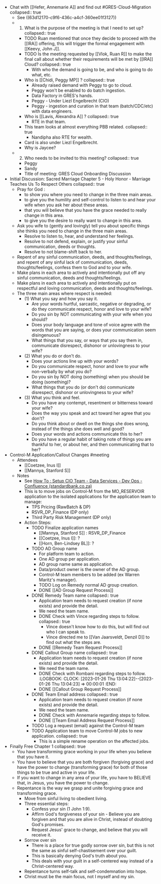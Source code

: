 - Chat with [[Hefer, Annemarie A]] and find out #GRES-Cloud-Migration
  collapsed:: true
	- See ((63d12170-c9f6-436c-a4cf-360ee01f3127))
	- 1) What is the purpose of the meeting is that I need to set up?
	  collapsed:: true
		- TODO Ruan mentioned that once they decide to proceed with the [[IRA]] offering, this will trigger the formal engagement with [[Keevy, John J]].
		- TODO Is the meeting requested by [[Vlok, Ruan R]] to make the final call about whether their requirements will be met by [[IRA]] Cloud?
		  collapsed:: true
			- With who the demand is going to be, and who is going to do what, etc.
		- Who is [[Chidi, Peggy MP]] ?
		  collapsed:: true
			- Already raised demand with Peggy to go to cloud.
			- Peggy won't be enabled to do batch ingestion.
			- Data Factory in GRES's hands.
			- Peggy - Under Liezl Engelbrecht (CIO)
			- Peggy - ingestion and curation in that team (batch/CDC/etc) with data engineers.
		- Who is [[Lavis, Alexandra A]] ?
		  collapsed:: true
			- RTE in that team.
		- This team looks at almost everything PBB related.
		  collapsed:: true
			- Nandipha also RTE for wealth.
		- Card is also under Liezl Engelbrecht.
		- Why is Jaycee?
	- 2) Who needs to be invited to this meeting?
	  collapsed:: true
		- Peggy
		- Sandy
		- Title of meeting: GRES Cloud Onboarding Discussion
- Initial Discussion: Sacred Marriage Chapter 5 - Holy Honor - Marriage Teaches Us To Respect Others
  collapsed:: true
	- Pray for God :
		- to show you where you need to change in the three main areas.
		- to give you the humility and self-control to listen to and hear your wife when you ask her about these areas.
		- that you will believe that you have the grace needed to really change in this area.
		- to give you the desire to really want to change in this area.
	- Ask you wife to (gently and lovingly) tell you about specific things she thinks you need to change in the three main areas.
		- Resolve to listen to, hear, and understand her feelings.
		- Resolve to not defend, explain, or justify your sinful communication, deeds or thoughts.
		- Resolve to not blame-shift back to her.
	- Repent of any sinful communication, deeds, and thoughts/feelings, and repent of any sinful lack of communication, deeds, thoughts/feelings, confess them to God and to your wife.
	- Make plans in each area to actively and intentionally put off any sinful communication, deeds and thoughts/feelings.
	- Make plans in each area to actively and intentionally put on respectful and loving communication, deeds and thoughts/feelings.
	- The three main areas where respect is needed:
		- (1) What you say and how you say it.
			- Are your words hurtful, sarcastic, negative or degrading, or do they communicate respect, honor and love to your wife?
			- Do you sin by NOT communicating with your wife when you should?
			- Does your body language and tone of voice agree with the words that you are saying, or does your communication seem disingenuous?
			- What things that you say, or ways that you say them in, communicate disrespect, dishonor or unlovingness to your wife?
		- (2) What you do or don't do.
			- Does your actions line up with your words?
			- Do you communicate respect, honor and love to your wife non-verbally by what you do?
			- Do you sin by NOT doing (something) when you should be doing (something)?
			- What things that you do (or don't do) communicate disrespect, dishonor or unlovingness to your wife?
		- (3) What you think and feel.
			- Do you have any contempt, resentment or bitterness toward your wife?
			- Does the way you speak and act toward her agree that you don't?
			- Do you think about or dwell on the things she does wrong, instead of the things she does well and good?
			- Does your words and actions communicate this to her?
			- Do you have a regular habit of taking note of things you are thankful to her, or about her, and then communicating that to her?
- Control-M Application/Callout Changes #meeting
	- Attendees
		- [[Coetzee, Inus I]]
		- [[Mannya, Stanford S]]
	- Notes
		- See [How To : Setup CIO Team - Data Services - Dev Ops - Confluence (standardbank.co.za)](https://aws-tools.standardbank.co.za/confluence/pages/viewpage.action?spaceKey=DSD&title=How+To+%3A+Setup+CIO+Team)
		- This is to move jobs on Control-M from the MO_RESERVOIR application to the isolated applications for the application team to manage:
			- TPS Pricing (RawBatch & DP)
			- RSVR_DP_Finance (DP only)
			- Third Party Risk Management (DP only)
		- Action Steps:
			- TODO Finalize application names
				- [[Mannya, Stanford S]] : RSVR_DP_Finance
				- [[Coetzee, Inus I]]: ?
				- [[Horn, Ben-Lindsey BL]]: ?
			- TODO AD Group name
				- For platform team to action.
				- One AD group per application.
				- AD group name same as application.
				- Data/product owner is the owner of the AD group.
				- Control-M team members to be added (ex Warren Maritz's manager).
				- TODO Log on Remedy normal AD group creation.
				- DONE [[AD Group Request Process]]
			- DONE Remedy Team name
			  collapsed:: true
				- Application team needs to request creation (if none exists) and provide the detail.
				- We need the team name.
				- DONE Check with Vince regarding steps to follow.
				  collapsed:: true
					- Vince doesn't know how to do this, but will find out who I can speak to.
					- Vince directed me to [[Van Jaarsveldt, Denzil D]] to find out what the steps are.
				- DONE [[Remedy Team Request Process]]
			- DONE Callout Group name
			  collapsed:: true
				- Application team needs to request creation (if none exists) and provide the detail.
				- We need the team name.
				- DONE Check with Rombani regarding steps to follow.
				  :LOGBOOK:
				  CLOCK: [2023-01-26 Thu 13:04:22]--[2023-01-26 Thu 13:04:23] =>  00:00:01
				  :END:
				- DONE [[Callout Group Request Process]]
			- DONE Team Email address
			  collapsed:: true
				- Application team needs to request creation (if none exists) and provide the detail.
				- We need the team name.
				- DONE Check with Annemarie regarding steps to follow.
				- DONE [[Team Email Address Request Process]]
			- TODO Log a request (email) against the Control-M team
			- TODO Application team to move Control-M jobs to new application.
			  collapsed:: true
				- This is a simple rename operation on the affected jobs.
- Finally Free Chapter 1
  collapsed:: true
	- You have transforming grace working in your life when you believe that you have it.
	- You have to believe that you are both forgiven (forgiving grace) and have the power to change (transforming grace) for both of those things to be true and active in your life.
	- If you want to change in any area of your life, you have to BELIEVE that, in Jesus, you have the power to change.
	- Repentance is the way we grasp and unite forgiving grace and transforming grace.
		- Move from sinful living to obedient living.
		- Three essential steps:
			- Confess your sin (1 John 1:9).
			- Affirm God's forgiveness of your sin - Believe you are forgiven and that you are alive in Christ, instead of doubting God's promises.
			- Request Jesus' grace to change, and believe that you will receive it.
		- Sorrow over sin
			- There is a place for true godly sorrow over sin, but this is not the same as sinful self-chastisement over your guilt.
			- This is basically denying God's truth about you.
			- This deals with your guilt in a self-centered way instead of a Christ-centered way.
		- Repentance turns self-talk and self-condemnation into hope.
		- Christ must be the main focus, not I myself and my sin.